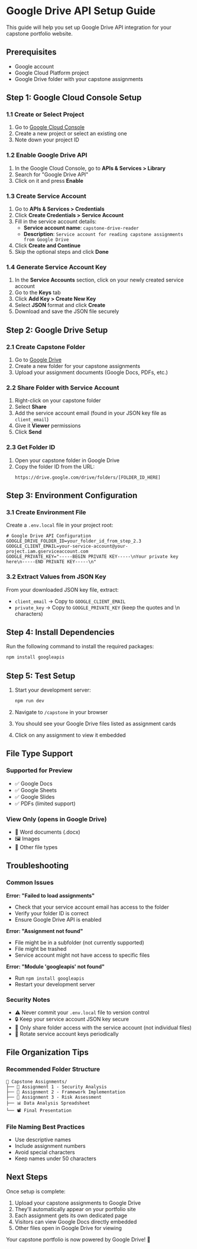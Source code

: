 # Google Drive API Setup Guide

This guide will help you set up Google Drive API integration for your capstone portfolio website.

## Prerequisites

- Google account
- Google Cloud Platform project
- Google Drive folder with your capstone assignments

## Step 1: Google Cloud Console Setup

### 1.1 Create or Select Project
1. Go to [Google Cloud Console](https://console.cloud.google.com/)
2. Create a new project or select an existing one
3. Note down your project ID

### 1.2 Enable Google Drive API
1. In the Google Cloud Console, go to **APIs & Services > Library**
2. Search for "Google Drive API"
3. Click on it and press **Enable**

### 1.3 Create Service Account
1. Go to **APIs & Services > Credentials**
2. Click **Create Credentials > Service Account**
3. Fill in the service account details:
   - **Service account name**: `capstone-drive-reader`
   - **Description**: `Service account for reading capstone assignments from Google Drive`
4. Click **Create and Continue**
5. Skip the optional steps and click **Done**

### 1.4 Generate Service Account Key
1. In the **Service Accounts** section, click on your newly created service account
2. Go to the **Keys** tab
3. Click **Add Key > Create New Key**
4. Select **JSON** format and click **Create**
5. Download and save the JSON file securely

## Step 2: Google Drive Setup

### 2.1 Create Capstone Folder
1. Go to [Google Drive](https://drive.google.com/)
2. Create a new folder for your capstone assignments
3. Upload your assignment documents (Google Docs, PDFs, etc.)

### 2.2 Share Folder with Service Account
1. Right-click on your capstone folder
2. Select **Share**
3. Add the service account email (found in your JSON key file as `client_email`)
4. Give it **Viewer** permissions
5. Click **Send**

### 2.3 Get Folder ID
1. Open your capstone folder in Google Drive
2. Copy the folder ID from the URL:
   ```
   https://drive.google.com/drive/folders/[FOLDER_ID_HERE]
   ```

## Step 3: Environment Configuration

### 3.1 Create Environment File
Create a `.env.local` file in your project root:

```env
# Google Drive API Configuration
GOOGLE_DRIVE_FOLDER_ID=your_folder_id_from_step_2.3
GOOGLE_CLIENT_EMAIL=your-service-account@your-project.iam.gserviceaccount.com
GOOGLE_PRIVATE_KEY="-----BEGIN PRIVATE KEY-----\nYour private key here\n-----END PRIVATE KEY-----\n"
```

### 3.2 Extract Values from JSON Key
From your downloaded JSON key file, extract:
- `client_email` → Copy to `GOOGLE_CLIENT_EMAIL`
- `private_key` → Copy to `GOOGLE_PRIVATE_KEY` (keep the quotes and \n characters)

## Step 4: Install Dependencies

Run the following command to install the required packages:

```bash
npm install googleapis
```

## Step 5: Test Setup

1. Start your development server:
   ```bash
   npm run dev
   ```

2. Navigate to `/capstone` in your browser
3. You should see your Google Drive files listed as assignment cards
4. Click on any assignment to view it embedded

## File Type Support

### Supported for Preview
- ✅ Google Docs
- ✅ Google Sheets  
- ✅ Google Slides
- ✅ PDFs (limited support)

### View Only (opens in Google Drive)
- 📄 Word documents (.docx)
- 🖼️ Images
- 📎 Other file types

## Troubleshooting

### Common Issues

**Error: "Failed to load assignments"**
- Check that your service account email has access to the folder
- Verify your folder ID is correct
- Ensure Google Drive API is enabled

**Error: "Assignment not found"**
- File might be in a subfolder (not currently supported)
- File might be trashed
- Service account might not have access to specific files

**Error: "Module 'googleapis' not found"**
- Run `npm install googleapis`
- Restart your development server

### Security Notes

- ⚠️ Never commit your `.env.local` file to version control
- 🔒 Keep your service account JSON key secure
- 👥 Only share folder access with the service account (not individual files)
- 🔄 Rotate service account keys periodically

## File Organization Tips

### Recommended Folder Structure
```
📁 Capstone Assignments/
├── 📄 Assignment 1 - Security Analysis
├── 📄 Assignment 2 - Framework Implementation  
├── 📄 Assignment 3 - Risk Assessment
├── 📊 Data Analysis Spreadsheet
└── 📽️ Final Presentation
```

### File Naming Best Practices
- Use descriptive names
- Include assignment numbers
- Avoid special characters
- Keep names under 50 characters

## Next Steps

Once setup is complete:
1. Upload your capstone assignments to Google Drive
2. They'll automatically appear on your portfolio site
3. Each assignment gets its own dedicated page
4. Visitors can view Google Docs directly embedded
5. Other files open in Google Drive for viewing

Your capstone portfolio is now powered by Google Drive! 🚀 